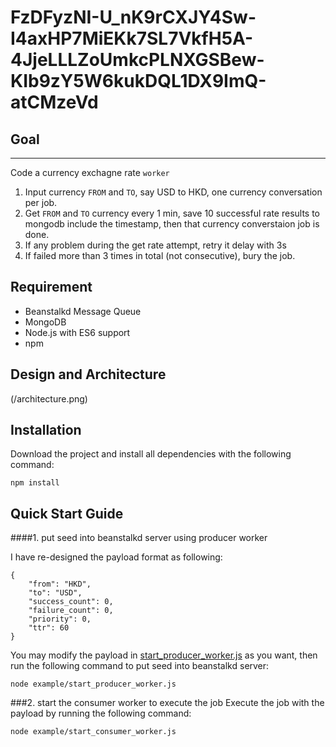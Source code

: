 # FzDFyzNI-U_nK9rCXJY4Sw-I4axHP7MiEKk7SL7VkfH5A-4JjeLLLZoUmkcPLNXGSBew-KIb9zY5W6kukDQL1DX9ImQ-atCMzeVd

## Goal
----
Code a currency exchagne rate `worker`

1. Input currency `FROM` and `TO`, say USD to HKD, one currency conversation per job.
2. Get `FROM` and `TO` currency every 1 min, save 10 successful rate results to mongodb include the timestamp, then that currency converstaion job is done.
3. If any problem during the get rate attempt, retry it delay with 3s
4. If failed more than 3 times in total (not consecutive), bury the job.

## Requirement
- Beanstalkd Message Queue
- MongoDB
- Node.js with ES6 support
- npm

## Design and Architecture
(/architecture.png)

## Installation
Download the project and install all dependencies with the following command:
```
npm install
```
## Quick Start Guide
####1. put seed into beanstalkd server using producer worker

I have re-designed the payload format as following:
```  
{
	"from": "HKD",
	"to": "USD",
	"success_count": 0,
	"failure_count": 0,
	"priority": 0,
	"ttr": 60
}
```
You may modify the payload in [start_producer_worker.js](/example/start_producer_worker.js) as you want, then run the following command to put seed into beanstalkd server:
```
node example/start_producer_worker.js
```

###2. start the consumer worker to execute the job
Execute the job with the payload by running the following command:
```
node example/start_consumer_worker.js
```
